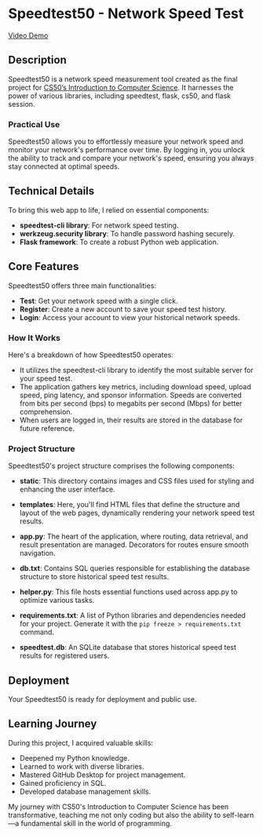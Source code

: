 # Speedtest50 - Network Speed Test

[Video Demo](https://youtu.be/pCiRFMbQ8D8)

## Description
Speedtest50 is a network speed measurement tool created as the final project for [CS50’s Introduction to Computer Science](https://cs50.harvard.edu/x/2022/). It harnesses the power of various libraries, including speedtest, flask, cs50, and flask session.

### Practical Use
Speedtest50 allows you to effortlessly measure your network speed and monitor your network's performance over time. By logging in, you unlock the ability to track and compare your network's speed, ensuring you always stay connected at optimal speeds.

## Technical Details
To bring this web app to life, I relied on essential components:

- **speedtest-cli library**: For network speed testing.
- **werkzeug.security library**: To handle password hashing securely.
- **Flask framework**: To create a robust Python web application.

## Core Features
Speedtest50 offers three main functionalities:

- **Test**: Get your network speed with a single click.
- **Register**: Create a new account to save your speed test history.
- **Login**: Access your account to view your historical network speeds.

### How It Works
Here's a breakdown of how Speedtest50 operates:

- It utilizes the speedtest-cli library to identify the most suitable server for your speed test.
- The application gathers key metrics, including download speed, upload speed, ping latency, and sponsor information. Speeds are converted from bits per second (bps) to megabits per second (Mbps) for better comprehension.
- When users are logged in, their results are stored in the database for future reference.

### Project Structure
Speedtest50's project structure comprises the following components:

- **static**: This directory contains images and CSS files used for styling and enhancing the user interface.

- **templates**: Here, you'll find HTML files that define the structure and layout of the web pages, dynamically rendering your network speed test results.

- **app.py**: The heart of the application, where routing, data retrieval, and result presentation are managed. Decorators for routes ensure smooth navigation.

- **db.txt**: Contains SQL queries responsible for establishing the database structure to store historical speed test results.

- **helper.py**: This file hosts essential functions used across app.py to optimize various tasks.

- **requirements.txt**: A list of Python libraries and dependencies needed for your project. Generate it with the `pip freeze > requirements.txt` command.

- **speedtest.db**: An SQLite database that stores historical speed test results for registered users.

## Deployment
Your Speedtest50 is ready for deployment and public use.

## Learning Journey
During this project, I acquired valuable skills:

- Deepened my Python knowledge.
- Learned to work with diverse libraries.
- Mastered GitHub Desktop for project management.
- Gained proficiency in SQL.
- Developed database management skills.

My journey with CS50's Introduction to Computer Science has been transformative, teaching me not only coding but also the ability to self-learn—a fundamental skill in the world of programming.
